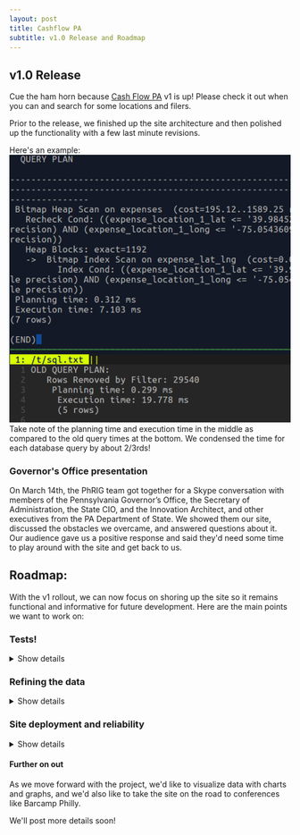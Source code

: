 ```yaml
---
layout: post
title: Cashflow PA
subtitle: v1.0 Release and Roadmap
---
```


## v1.0 Release

Cue the ham horn because [Cash Flow PA](http://cashflowpa.org) v1 is up!
Please check it out when you can and search for some locations and filers.

Prior to the release, we finished up the site architecture and then polished up the functionality with a few last minute revisions.

Here's an example:
![Cashflow PA query plan](/img/cashflow-pa/cashflow-pa-query_plan.png)
Take note of the planning time and execution time in the middle as compared to the old query times at the bottom. We condensed the time for each database query by about 2/3rds!

### Governor's Office presentation

On March 14th, the PhRIG team got together for a Skype conversation with members of the Pennsylvania Governor’s Office, the Secretary of Administration, the State CIO, and the Innovation Architect, and other executives from the PA Department of State. We showed them our site, discussed the obstacles we overcame, and answered questions about it. Our audience gave us a positive response and said they'd need some time to play around with the site and get back to us.

## Roadmap:

With the v1 rollout, we can now focus on shoring up the site so it remains functional and informative for future development. Here are the main points we want to work on:

### Tests!

<details>
  <summary>
    Show details
  </summary>
  <ul>
    <li>We need meaningful tests. We want to shoot for 80% coverage.</li>
    <li>Add Rubocop to lint code</li>
    <li>Set up CI integration</li>
    <li>Cause deploys to fail if tests to not pass</li>
    <li>Have some very basic integration testing</li>
  </ul>
</details>

### Refining the data

<details>
  <summary>
    Show details
  </summary>
  <p>The data is occasionally inconsistent. For example, sometimes records come in with bad or missing addresses. Here are some ways to fix that.</p>
  <ul>
    <li>Provide documentation of the basic state of our data and put it in the README</li>
    <li>When we find errors in the original data, we will collect them in a spreadsheet   that we will share with our contacts at the government in an effort to help them in the future.</li>
    <li>Figure out what is going on with the lat and longs placing objects in the wrong continent.</li>
    <li>Add approximate geocoding for bad / crufty addresses.</li>
    <li>Add corrected columns for data we add. Eg. if we find addresses that we want to add, we cannot just edit the address. A corrected address should be stored in its own field.</li>
  </ul>
</details>

### Site deployment and reliability

<details>
  <summary>
    Show details
  </summary>
  <p>We need to write an SOP for site deployment and install tools that help make the site reliable. Here's what we need to monitor:</p>
  <ul>
    <li>Free space</li>
    <li>Database is running</li>
    <li>Rails is running</li>
    <li>NGINX is running</li>
    <li>404 check</li>
    <li>CPU usage</li>
    <li>Ram usage</li>
    <li>Latency</li>
    <li>Log for error messages</li>
  </ul>
</details>

#### Further on out

As we move forward with the project, we'd like to visualize data with charts and graphs, and we'd also like to take the site on the road to conferences like Barcamp Philly.

We'll post more details soon!
